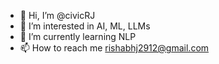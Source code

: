 - 👋 Hi, I’m @civicRJ
- 👀 I’m interested in AI, ML, LLMs
- 🌱 I’m currently learning NLP
- 📫 How to reach me rishabhj2912@gmail.com


<!---
civicRJ/civicRJ is a ✨ special ✨ repository because its `README.md` (this file) appears on your GitHub profile.
You can click the Preview link to take a look at your changes.
--->

